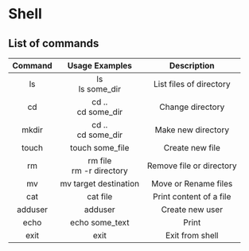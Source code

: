 # Shell

## List of commands

| Command |       Usage Examples        |       Description        |
|:-------:|:---------------------------:|:------------------------:|
|   ls    |     ls<br/>ls some_dir      | List files of directory  |
|   cd    |    cd ..<br/>cd some_dir    |     Change directory     |
|  mkdir  |    cd ..<br/>cd some_dir    |    Make new directory    |
|  touch  |       touch some_file       |     Create new file      |
|   rm    | rm file<br/>rm -r directory | Remove file or directory |
|   mv    |    mv target destination    |   Move or Rename files   |
|   cat   |          cat file           | Print content of a file  |
| adduser |           adduser           |     Create new user      |
|  echo   |       echo some_text        |          Print           |
|  exit   |            exit             |     Exit from shell      |

